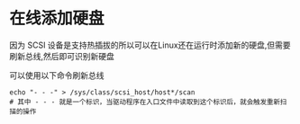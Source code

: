 # 在线添加硬盘

因为 SCSI 设备是支持热插拔的所以可以在Linux还在运行时添加新的硬盘,但需要刷新总线,然后即可识别新硬盘

可以使用以下命令刷新总线

```shell
echo "- - -" > /sys/class/scsi_host/host*/scan
# 其中 - - - 就是一个标识，当驱动程序在入口文件中读取到这个标识后，就会触发重新扫描的操作
```
